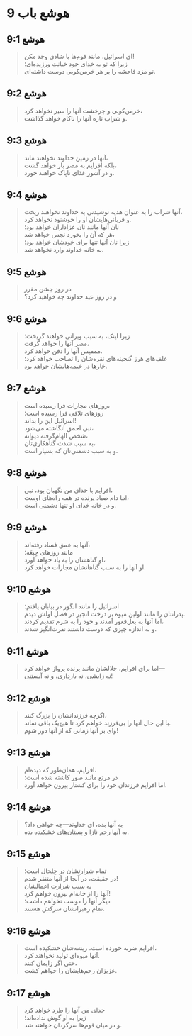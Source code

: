 # هوشع باب 9

## هوشع 9:1

> ای اسرائیل، مانند قوم‌ها با شادی وجد مکن!  
> زیرا که تو به خدای خود خیانت ورزیده‌ای؛  
> تو مزد فاحشه را بر هر خرمن‌کوبی دوست داشته‌ای.

## هوشع 9:2

> خرمن‌کوبی و چرخشت آنها را سیر نخواهد کرد،  
> و شراب تازه آنها را ناکام خواهد گذاشت.

## هوشع 9:3

> آنها در زمین خداوند نخواهند ماند،  
> بلکه افرایم به مصر باز خواهد گشت،  
> و در آشور غذای ناپاک خواهند خورد.

## هوشع 9:4

> آنها شراب را به عنوان هدیه نوشیدنی به خداوند نخواهند ریخت،  
> و قربانی‌هایشان او را خوشنود نخواهد کرد.  
> نان آنها مانند نان عزاداران خواهد بود؛  
> هر که آن را بخورد نجس خواهد شد،  
> زیرا نان آنها تنها برای خودشان خواهد بود؛  
> به خانه خداوند وارد نخواهد شد.

## هوشع 9:5

> در روز جشن مقرر  
> و در روز عید خداوند چه خواهید کرد؟

## هوشع 9:6

> زیرا اینک، به سبب ویرانی خواهند گریخت؛  
> مصر آنها را خواهد گرفت،  
> ممفیس آنها را دفن خواهد کرد.  
> علف‌های هرز گنجینه‌های نقره‌شان را تصاحب خواهد کرد؛  
> خارها در خیمه‌هایشان خواهد بود.

## هوشع 9:7

> روزهای مجازات فرا رسیده است،  
> روزهای تلافی فرا رسیده است؛  
> اسرائیل این را بداند!  
> نبی احمق انگاشته می‌شود،  
> شخص الهام‌گرفته دیوانه،  
> به سبب شدت گناهکاری‌تان،  
> و به سبب دشمنی‌تان که بسیار است.

## هوشع 9:8

> افرایم با خدای من نگهبان بود، نبی،  
> اما دام صیاد پرنده در همه راه‌های اوست،  
> و در خانه خدای او تنها دشمنی است.

## هوشع 9:9

> آنها به عمق فساد رفته‌اند،  
> مانند روزهای جِبعَه؛  
> او گناهشان را به یاد خواهد آورد،  
> او آنها را به سبب گناهانشان مجازات خواهد کرد.

## هوشع 9:10

> اسرائیل را مانند انگور در بیابان یافتم؛  
> پدرانتان را مانند اولین میوه بر درخت انجیر در فصل اولش دیدم.  
> اما آنها به بعل‌فغور آمدند و خود را به شرم تقدیم کردند،  
> و به اندازه چیزی که دوست داشتند نفرت‌انگیز شدند.

## هوشع 9:11

> اما برای افرایم، جلالشان مانند پرنده پرواز خواهد کرد—  
> نه زایشی، نه بارداری، و نه آبستنی!

## هوشع 9:12

> اگرچه فرزندانشان را بزرگ کنند،  
> با این حال آنها را بی‌فرزند خواهم کرد تا هیچ‌یک باقی نماند.  
> وای بر آنها زمانی که از آنها دور شوم!

## هوشع 9:13

> افرایم، همان‌طور که دیده‌ام،  
> در مرتع مانند صور کاشته شده است؛  
> اما افرایم فرزندان خود را برای کشتار بیرون خواهد آورد.

## هوشع 9:14

> به آنها بده، ای خداوند—چه خواهی داد؟  
> به آنها رحم نازا و پستان‌های خشکیده بده.

## هوشع 9:15

> تمام شرارتشان در جِلجال است؛  
> در حقیقت، در آنجا از آنها متنفر شدم!  
> به سبب شرارت اعمالشان  
> آنها را از خانه‌ام بیرون خواهم کرد!  
> دیگر آنها را دوست نخواهم داشت؛  
> تمام رهبرانشان سرکش هستند.

## هوشع 9:16

> افرایم ضربه خورده است، ریشه‌شان خشکیده است،  
> آنها میوه‌ای تولید نخواهند کرد.  
> حتی اگر زایمان کنند،  
> عزیزان رحم‌هایشان را خواهم کشت.

## هوشع 9:17

> خدای من آنها را طرد خواهد کرد  
> زیرا به او گوش نداده‌اند؛  
> و در میان قوم‌ها سرگردان خواهند شد.
